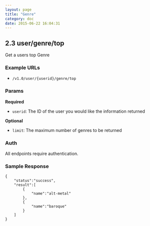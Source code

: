 ```yaml
---
layout: page
title: "Genre"
category: doc
date: 2015-06-22 16:04:31
---
```


## 2.3 user/genre/top
Get a users top Genre

### Example URLs

* `/v1.0/user/{userid}/genre/top`

### Params

**Required**

* `userid`: The ID of the user you would like the information returned

**Optional**

* `limit`: The maximum number of genres to be returned

### Auth

All endpoints require authentication.

### Sample Response

```
{
	"status":"success",
	"result":[
		{
			"name":"alt-metal"
		},
		{
			"name":"baroque"
		}
	]
}
```
